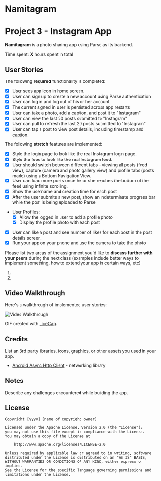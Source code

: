 # Namitagram

# Project 3 - Instagram App

**Namitagram** is a photo sharing app using Parse as its backend.

Time spent: **X** hours spent in total

## User Stories

The following **required** functionality is completed:

- [X] User sees app icon in home screen.
- [X] User can sign up to create a new account using Parse authentication
- [X] User can log in and log out of his or her account
- [X] The current signed in user is persisted across app restarts
- [X] User can take a photo, add a caption, and post it to "Instagram"
- [X] User can view the last 20 posts submitted to "Instagram"
- [X] User can pull to refresh the last 20 posts submitted to "Instagram"
- [X] User can tap a post to view post details, including timestamp and caption.

The following **stretch** features are implemented:

- [X] Style the login page to look like the real Instagram login page.
- [X] Style the feed to look like the real Instagram feed.
- [X] User should switch between different tabs - viewing all posts (feed view), capture (camera and photo gallery view) and profile tabs (posts made) using a Bottom Navigation View.
- [X] User can load more posts once he or she reaches the bottom of the feed using infinite scrolling.
- [X] Show the username and creation time for each post
- [X] After the user submits a new post, show an indeterminate progress bar while the post is being uploaded to Parse
- User Profiles:
  - [X] Allow the logged in user to add a profile photo
  - [X] Display the profile photo with each post
- [X] User can like a post and see number of likes for each post in the post details screen.
- [X] Run your app on your phone and use the camera to take the photo

Please list two areas of the assignment you'd like to **discuss further with your peers** during the next class (examples include better ways to implement something, how to extend your app in certain ways, etc):

1.
2.

## Video Walkthrough

Here's a walkthrough of implemented user stories:

<img src='http://i.imgur.com/link/to/your/gif/file.gif' title='Video Walkthrough' width='' alt='Video Walkthrough' />

GIF created with [LiceCap](http://www.cockos.com/licecap/).

## Credits

List an 3rd party libraries, icons, graphics, or other assets you used in your app.

- [Android Async Http Client](http://loopj.com/android-async-http/) - networking library


## Notes

Describe any challenges encountered while building the app.

## License

    Copyright [yyyy] [name of copyright owner]

    Licensed under the Apache License, Version 2.0 (the "License");
    you may not use this file except in compliance with the License.
    You may obtain a copy of the License at

        http://www.apache.org/licenses/LICENSE-2.0

    Unless required by applicable law or agreed to in writing, software
    distributed under the License is distributed on an "AS IS" BASIS,
    WITHOUT WARRANTIES OR CONDITIONS OF ANY KIND, either express or implied.
    See the License for the specific language governing permissions and
    limitations under the License.
